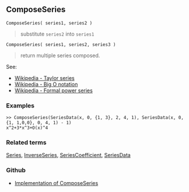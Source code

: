## ComposeSeries

```
ComposeSeries( series1, series2 )
```

> substitute `series2` into `series1`

```
ComposeSeries( series1, series2, series3 )
```

> return multiple series composed.

See:
* [Wikipedia - Taylor series](https://en.wikipedia.org/wiki/Taylor_series)
* [Wikipedia - Big O notation](https://en.wikipedia.org/wiki/Big_O_notation)
* [Wikipedia - Formal power series](https://en.wikipedia.org/wiki/Formal_power_series)

### Examples

```
>> ComposeSeries(SeriesData(x, 0, {1, 3}, 2, 4, 1), SeriesData(x, 0, {1, 1,0,0}, 0, 4, 1) - 1)
x^2+3*x^3+O(x)^4
```
   
### Related terms
[Series](Series.md), [InverseSeries](InverseSeries.md), [SeriesCoefficient](SeriesCoefficient.md), [SeriesData](SeriesData.md)

### Github

* [Implementation of ComposeSeries](https://github.com/axkr/symja_android_library/blob/master/symja_android_library/matheclipse-core/src/main/java/org/matheclipse/core/builtin/SeriesFunctions.java#L1036) 
